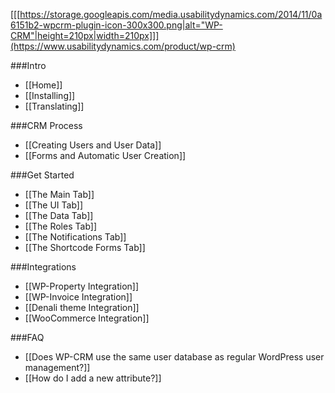 [[[https://storage.googleapis.com/media.usabilitydynamics.com/2014/11/0a6151b2-wpcrm-plugin-icon-300x300.png|alt="WP-CRM"|height=210px|width=210px]]](https://www.usabilitydynamics.com/product/wp-crm)

###Intro
* [[Home]]
* [[Installing]]
* [[Translating]]

###CRM Process
* [[Creating Users and User Data]]
* [[Forms and Automatic User Creation]]

###Get Started
* [[The Main Tab]]
* [[The UI Tab]]
* [[The Data Tab]]
* [[The Roles Tab]]
* [[The Notifications Tab]]
* [[The Shortcode Forms Tab]]

###Integrations
* [[WP-Property Integration]]
* [[WP-Invoice Integration]]
* [[Denali theme Integration]]
* [[WooCommerce Integration]]

###FAQ
* [[Does WP-CRM use the same user database as regular WordPress user management?]]
* [[How do I add a new attribute?]]